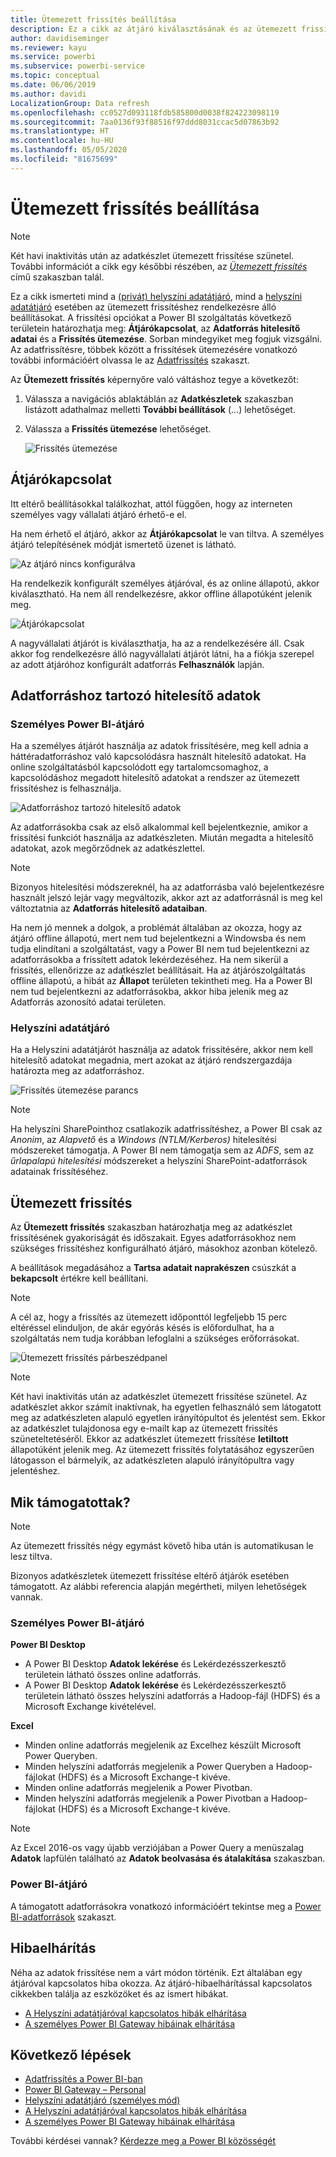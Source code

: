 ```yaml
---
title: Ütemezett frissítés beállítása
description: Ez a cikk az átjáró kiválasztásának és az ütemezett frissítés beállításának lépéseit tartalmazza.
author: davidiseminger
ms.reviewer: kayu
ms.service: powerbi
ms.subservice: powerbi-service
ms.topic: conceptual
ms.date: 06/06/2019
ms.author: davidi
LocalizationGroup: Data refresh
ms.openlocfilehash: cc0527d093118fdb585800d0038f824223098119
ms.sourcegitcommit: 7aa0136f93f88516f97ddd8031ccac5d07863b92
ms.translationtype: HT
ms.contentlocale: hu-HU
ms.lasthandoff: 05/05/2020
ms.locfileid: "81675699"
---
```

# <a name="configure-scheduled-refresh"></a>Ütemezett frissítés beállítása

>[!NOTE]
>Két havi inaktivitás után az adatkészlet ütemezett frissítése szünetel. További információt a cikk egy későbbi részében, az [*Ütemezett frissítés*](#scheduled-refresh) című szakaszban talál.

Ez a cikk ismerteti mind a [(privát) helyszíni adatátjáró](service-gateway-personal-mode.md), mind a [helyszíni adatátjáró](service-gateway-onprem.md) esetében az ütemezett frissítéshez rendelkezésre álló beállításokat. A frissítési opciókat a Power BI szolgáltatás következő területein határozhatja meg: **Átjárókapcsolat**, az **Adatforrás hitelesítő adatai** és a **Frissítés ütemezése**. Sorban mindegyiket meg fogjuk vizsgálni. Az adatfrissítésre, többek között a frissítések ütemezésére vonatkozó további információért olvassa le az [Adatfrissítés](refresh-data.md#data-refresh) szakaszt.

Az **Ütemezett frissítés** képernyőre való váltáshoz tegye a következőt:

1. Válassza a navigációs ablaktáblán az **Adatkészletek** szakaszban listázott adathalmaz melletti **További beállítások** (...) lehetőséget.
2. Válassza a **Frissítés ütemezése** lehetőséget.

    ![Frissítés ütemezése](media/refresh-scheduled-refresh/dataset-menu.png)

## <a name="gateway-connection"></a>Átjárókapcsolat

Itt eltérő beállításokkal találkozhat, attól függően, hogy az interneten személyes vagy vállalati átjáró érhető-e el.

Ha nem érhető el átjáró, akkor az **Átjárókapcsolat** le van tiltva. A személyes átjáró telepítésének módját ismertető üzenet is látható.

![Az átjáró nincs konfigurálva](media/refresh-scheduled-refresh/gateway-not-configured.png)

Ha rendelkezik konfigurált személyes átjáróval, és az online állapotú, akkor kiválasztható. Ha nem áll rendelkezésre, akkor offline állapotúként jelenik meg.

![Átjárókapcsolat](media/refresh-scheduled-refresh/gateway-connection.png)

A nagyvállalati átjárót is kiválaszthatja, ha az a rendelkezésére áll. Csak akkor fog rendelkezésre álló nagyvállalati átjárót látni, ha a fiókja szerepel az adott átjáróhoz konfigurált adatforrás **Felhasználók** lapján.

## <a name="data-source-credentials"></a>Adatforráshoz tartozó hitelesítő adatok

### <a name="power-bi-gateway---personal"></a>Személyes Power BI-átjáró

Ha a személyes átjárót használja az adatok frissítésére, meg kell adnia a háttéradatforráshoz való kapcsolódásra használt hitelesítő adatokat. Ha online szolgáltatásból kapcsolódott egy tartalomcsomaghoz, a kapcsolódáshoz megadott hitelesítő adatokat a rendszer az ütemezett frissítéshez is felhasználja.

![Adatforráshoz tartozó hitelesítő adatok](media/refresh-scheduled-refresh/data-source-credentials-pgw.png)

Az adatforrásokba csak az első alkalommal kell bejelentkeznie, amikor a frissítési funkciót használja az adatkészleten. Miután megadta a hitelesítő adatokat, azok megőrződnek az adatkészlettel.

> [!NOTE]
> Bizonyos hitelesítési módszereknél, ha az adatforrásba való bejelentkezésre használt jelszó lejár vagy megváltozik, akkor azt az adatforrásnál is meg kel változtatnia az **Adatforrás hitelesítő adataiban**.

Ha nem jó mennek a dolgok, a problémát általában az okozza, hogy az átjáró offline állapotú, mert nem tud bejelentkezni a Windowsba és nem tudja elindítani a szolgáltatást, vagy a Power BI nem tud bejelentkezni az adatforrásokba a frissített adatok lekérdezéséhez. Ha nem sikerül a frissítés, ellenőrizze az adatkészlet beállításait. Ha az átjárószolgáltatás offline állapotú, a hibát az **Állapot** területen tekintheti meg. Ha a Power BI nem tud bejelentkezni az adatforrásokba, akkor hiba jelenik meg az Adatforrás azonosító adatai területen.

### <a name="on-premises-data-gateway"></a>Helyszíni adatátjáró

Ha a Helyszíni adatátjárót használja az adatok frissítésére, akkor nem kell hitelesítő adatokat megadnia, mert azokat az átjáró rendszergazdája határozta meg az adatforráshoz.

![Frissítés ütemezése parancs](media/refresh-scheduled-refresh/data-source-credentials-egw.png)

> [!NOTE]
> Ha helyszíni SharePointhoz csatlakozik adatfrissítéshez, a Power BI csak az *Anonim*, az *Alapvető* és a *Windows (NTLM/Kerberos)* hitelesítési módszereket támogatja. A Power BI nem támogatja sem az *ADFS*, sem az *űrlapalapú hitelesítési* módszereket a helyszíni SharePoint-adatforrások adatainak frissítéséhez.

## <a name="scheduled-refresh"></a>Ütemezett frissítés

Az **Ütemezett frissítés** szakaszban határozhatja meg az adatkészlet frissítésének gyakoriságát és időszakait. Egyes adatforrásokhoz nem szükséges frissítéshez konfigurálható átjáró, másokhoz azonban kötelező.

A beállítások megadásához a **Tartsa adatait naprakészen** csúszkát a **bekapcsolt** értékre kell beállítani.

> [!NOTE]
> A cél az, hogy a frissítés az ütemezett időponttól legfeljebb 15 perc eltéréssel elinduljon, de akár egyórás késés is előfordulhat, ha a szolgáltatás nem tudja korábban lefoglalni a szükséges erőforrásokat.

![Ütemezett frissítés párbeszédpanel](media/refresh-scheduled-refresh/scheduled-refresh.png)

> [!NOTE]
> Két havi inaktivitás után az adatkészlet ütemezett frissítése szünetel. Az adatkészlet akkor számít inaktívnak, ha egyetlen felhasználó sem látogatott meg az adatkészleten alapuló egyetlen irányítópultot és jelentést sem. Ekkor az adatkészlet tulajdonosa egy e-mailt kap az ütemezett frissítés szüneteltetéséről. Ekkor az adatkészlet ütemezett frissítése **letiltott** állapotúként jelenik meg. Az ütemezett frissítés folytatásához egyszerűen látogasson el bármelyik, az adatkészleten alapuló irányítópultra vagy jelentéshez.

## <a name="whats-supported"></a>Mik támogatottak?


> [!NOTE]
> Az ütemezett frissítés négy egymást követő hiba után is automatikusan le lesz tiltva.

Bizonyos adatkészletek ütemezett frissítése eltérő átjárók esetében támogatott. Az alábbi referencia alapján megértheti, milyen lehetőségek vannak.

### <a name="power-bi-gateway---personal"></a>Személyes Power BI-átjáró

**Power BI Desktop**

* A Power BI Desktop **Adatok lekérése** és Lekérdezésszerkesztő területein látható összes online adatforrás.
* A Power BI Desktop **Adatok lekérése** és Lekérdezésszerkesztő területein látható összes helyszíni adatforrás a Hadoop-fájl (HDFS) és a Microsoft Exchange kivételével.

**Excel**

* Minden online adatforrás megjelenik az Excelhez készült Microsoft Power Queryben.
* Minden helyszíni adatforrás megjelenik a Power Queryben a Hadoop-fájlokat (HDFS) és a Microsoft Exchange-t kivéve.
* Minden online adatforrás megjelenik a Power Pivotban.
* Minden helyszíni adatforrás megjelenik a Power Pivotban a Hadoop-fájlokat (HDFS) és a Microsoft Exchange-t kivéve.

> [!NOTE]
> Az Excel 2016-os vagy újabb verziójában a Power Query a menüszalag **Adatok** lapfülén található az **Adatok beolvasása és átalakítása** szakaszban.

### <a name="power-bi-gateway"></a>Power BI-átjáró

A támogatott adatforrásokra vonatkozó információért tekintse meg a [Power BI-adatforrások](power-bi-data-sources.md) szakaszt.

## <a name="troubleshooting"></a>Hibaelhárítás
Néha az adatok frissítése nem a várt módon történik. Ezt általában egy átjáróval kapcsolatos hiba okozza. Az átjáró-hibaelhárítással kapcsolatos cikkekben találja az eszközöket és az ismert hibákat.

- [A Helyszíni adatátjáróval kapcsolatos hibák elhárítása](service-gateway-onprem-tshoot.md)
- [A személyes Power BI Gateway hibáinak elhárítása](service-admin-troubleshooting-power-bi-personal-gateway.md)

## <a name="next-steps"></a>Következő lépések

- [Adatfrissítés a Power BI-ban](refresh-data.md)  
- [Power BI Gateway – Personal](service-gateway-personal-mode.md)  
- [Helyszíni adatátjáró (személyes mód)](service-gateway-onprem.md)  
- [A Helyszíni adatátjáróval kapcsolatos hibák elhárítása](service-gateway-onprem-tshoot.md)  
- [A személyes Power BI Gateway hibáinak elhárítása](service-admin-troubleshooting-power-bi-personal-gateway.md)  

További kérdései vannak? [Kérdezze meg a Power BI közösségét](https://community.powerbi.com/)